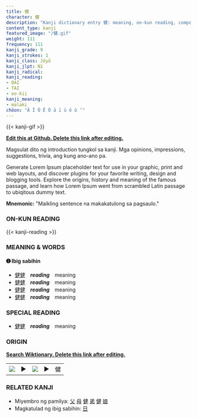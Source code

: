 ```yaml
---
title: 健
character: 健
description: "Kanji dictionary entry 健: meaning, on-kun reading, compounds, origin, related kanji"
content_type: kanji
featured_image: "/健.gif"
weight: 111
frequency: 111
kanji_grade: 9
kanji_strokes: 1
kanji_class: Jōyō
kanji_jlpt: N1
kanji_radical: 
kanji_reading: 
- DAI
- TAI
- oo-kii
kanji_meaning:
- malaki
chōon: "Ā Ī Ū Ē Ō ā ī ū ē ō ’"
---
```

[//]: # (Don't edit the line below. Kanji animated GIF code is automatically generated.)
{{< kanji-gif >}}

[//]: # (Edit below this line.)

**[Edit this at Github. Delete this link after editing.](https://github.com/tim0g/tim/tree/main/content/kanji/健/index.md)**

Magsulat dito ng introduction tungkol sa kanji. Mga opinions, impressions, suggestions, trivia, ang kung ano-ano pa.

Generate Lorem Ipsum placeholder text for use in your graphic, print and web layouts, and discover plugins for your favorite writing, design and blogging tools. Explore the origins, history and meaning of the famous passage, and learn how Lorem Ipsum went from scrambled Latin passage to ubiqitous dummy text.
 
**Mnemonic:** "Maikling sentence na makakatulong sa pagsaulo."

### ON-KUN READING

[//]: # (Don't edit the line below. ON-KUN READING code is automatically generated.)
{{< kanji-reading >}}

### MEANING & WORDS

#### ➊ **Ibig sabihin**
  - [健](../健)[健](../健)　***reading***　meaning
  - [健](../健)[健](../健)　***reading***　meaning
  - [健](../健)[健](../健)　***reading***　meaning
  - [健](../健)[健](../健)　***reading***　meaning

### SPECIAL READING
  - [健](../健)[健](../健)　***reading***　meaning

### ORIGIN

**[Search Wiktionary. Delete this link after editing.](https://wiktionary.org/wiki/健)**
<table class="kanji-table"><tr><td>
<img src="60px-健-bronze.svg.png">
</td><td>▶</td><td>
<img src="60px-健-oracle.svg.png">
</td><td>▶</td>
<td class="kanji-origin">健</td>
</tr></table>

### RELATED KANJI
- Miyembro ng pamilya: [父](../父) [母](../母) [健](../健) [弟](../弟) [健](../健) [娘](../娘)
- Magkatulad ng ibig sabihin: [日](../日)

